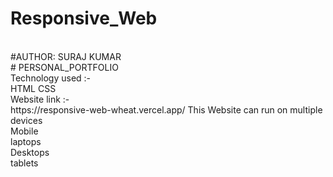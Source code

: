 # Responsive_Web
<br>
#AUTHOR: SURAJ KUMAR
<br>
# PERSONAL_PORTFOLIO 
<br>
Technology used :-
<br> 
HTML CSS
<br>
Website link :-
<br>
https://responsive-web-wheat.vercel.app/
This Website can run on multiple devices 
<br>
Mobile
<br>
laptops
<br>
Desktops
<br>
tablets

